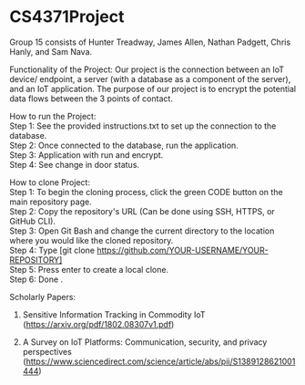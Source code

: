 # CS4371Project

Group 15 consists of Hunter Treadway, James Allen, Nathan Padgett, Chris Hanly, and Sam Nava.

Functionality of the Project:
Our project is the connection between an IoT device/ endpoint, a server (with a database as a component of the server), and an IoT application. The
purpose of our project is to encrypt the potential data flows between the 3 points of contact.

How to run the Project:   
Step 1: See the provided instructions.txt to set up the connection to the database.   
Step 2: Once connected to the database, run the application.   
Step 3: Application with run and encrypt.  
Step 4: See change in door status.   

How to clone Project:   
Step 1: To begin the cloning process, click the green CODE button on the main repository page.   
Step 2: Copy the repository's URL (Can be done using SSH, HTTPS, or GitHub CLI).   
Step 3: Open Git Bash and change the current directory to the location where you would like the cloned repository.   
Step 4: Type [git clone https://github.com/YOUR-USERNAME/YOUR-REPOSITORY]   
Step 5: Press enter to create a local clone.   
Step 6: Done   .

Scholarly Papers:
1. Sensitive Information Tracking in Commodity IoT (https://arxiv.org/pdf/1802.08307v1.pdf)
      
2. A Survey on IoT Platforms: Communication, security, and privacy perspectives (https://www.sciencedirect.com/science/article/abs/pii/S1389128621001444)
     
